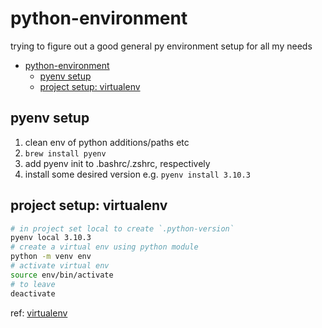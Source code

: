# python-environment

trying to figure out a good general py environment setup for all my needs

- [python-environment](#python-environment)
  - [pyenv setup](#pyenv-setup)
  - [project setup: virtualenv](#project-setup-virtualenv)

## pyenv setup
1. clean env of python additions/paths etc
2. `brew install pyenv`
3. add pyenv init to .bashrc/.zshrc, respectively
4. install some desired version e.g. `pyenv install 3.10.3`

## project setup: virtualenv

```sh
# in project set local to create `.python-version`
pyenv local 3.10.3
# create a virtual env using python module
python -m venv env
# activate virtual env
source env/bin/activate
# to leave
deactivate
```

ref: [virtualenv](https://packaging.python.org/en/latest/guides/installing-using-pip-and-virtual-environments/#creating-a-virtual-environment)